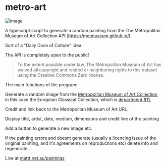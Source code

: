 # metro-art

![image](https://user-images.githubusercontent.com/12840619/211289192-88c4a898-1381-470f-984d-fdac50b38e7e.png)


A typescript script to generate a random painting from the The Metropolitan Museum of Art Collection API (https://metmuseum.github.io/).

Sort of a "Daily Dose of Culture" idea.

The API is completely open to the public!

>To the extent possible under law, The Metropolitan Museum of Art has waived all copyright and related or neighboring rights to this dataset using the Creative Commons Zero license. 

The main functions of the program:

Generate a random image from the [Metropolitan Museum of Art Collection](https://www.metmuseum.org/art/the-collection), in this case the European Classical Collection, which is [department #11.](https://www.metmuseum.org/art/collection/search?showOnly=withImage&department=11) 

Credit and link back to the Metropolitan Museum of Art URL.

Display title, artist, date, medium, dimensions and credit line of the painting

Add a button to generate a new image etc.

If the painting errors and doesnt generate (usually a licencing issue of the original painting, and it's agreements on reproductions etc) delete info and regenerate.

Live at [mattt.net.au/paintings](https://mattt.net.au/paintings/)

